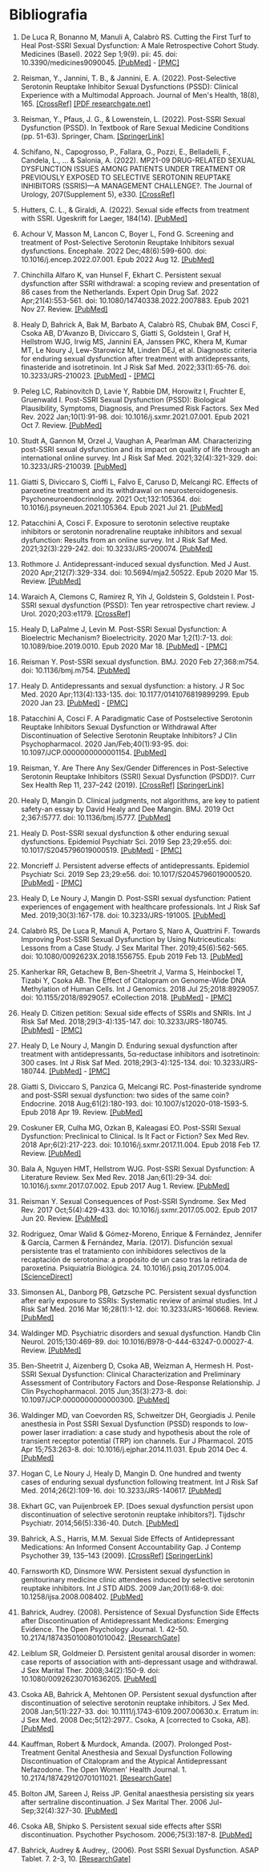 # Bibliografia

1. De Luca R, Bonanno M, Manuli A, Calabrò RS. Cutting the First Turf to Heal
Post-SSRI Sexual Dysfunction: A Male Retrospective Cohort Study. Medicines
(Basel). 2022 Sep 1;9(9). pii: 45. doi: 10.3390/medicines9090045.
[[PubMed]](https://pubmed.ncbi.nlm.nih.gov/36135826) -
[[PMC]](https://www.ncbi.nlm.nih.gov/pmc/articles/PMC9503765)

1. Reisman, Y., Jannini, T. B., & Jannini, E. A. (2022).
Post-Selective Serotonin Reuptake Inhibitor Sexual Dysfunctions (PSSD):
Clinical Experience with a Multimodal Approach. Journal of Men's Health, 18(8), 165.
[[CrossRef]](https://doi.org/10.31083/j.jomh1808165)
[[PDF researchgate.net]](https://www.researchgate.net/profile/Tommaso-B-Jannini-2/publication/362504022_Post-Selective_Serotonin_Reuptake_Inhibitor_Sexual_Dysfunctions_PSSD_Clinical_Experience_with_a_Multimodal_Approach/links/62efb9c00b37cc34477a0bb3/Post-Selective-Serotonin-Reuptake-Inhibitor-Sexual-Dysfunctions-PSSD-Clinical-Experience-with-a-Multimodal-Approach.pdf)

1. Reisman, Y., Pfaus, J. G., & Lowenstein, L. (2022). Post-SSRI Sexual Dysfunction (PSSD).
In Textbook of Rare Sexual Medicine Conditions (pp. 51-63). Springer, Cham.
[[SpringerLink]](https://link.springer.com/chapter/10.1007/978-3-030-98263-8_5)

1. Schifano, N., Capogrosso, P., Fallara, G., Pozzi, E., Belladelli, F., Candela, L., ... 
& Salonia, A. (2022). MP21-09 DRUG-RELATED SEXUAL DYSFUNCTION ISSUES AMONG PATIENTS 
UNDER TREATMENT OR PREVIOUSLY EXPOSED TO SELECTIVE SEROTONIN REUPTAKE INHIBITORS 
(SSRIS)—A MANAGEMENT CHALLENGE?. The Journal of Urology, 207(Supplement 5), e330.
[[CrossRef]](https://doi.org/10.1097/JU.0000000000002554.09)

1. Hutters, C. L., & Giraldi, A. (2022). Sexual side effects from treatment with SSRI.
Ugeskrift for Laeger, 184(14).
[[PubMed]](https://pubmed.ncbi.nlm.nih.gov/35410653/)

1. Achour V, Masson M, Lancon C, Boyer L, Fond G. Screening and treatment of
Post-Selective Serotonin Reuptake Inhibitors sexual dysfunctions. Encephale. 2022
Dec;48(6):599-600. doi: 10.1016/j.encep.2022.07.001. Epub 2022 Aug 12.
[[PubMed]](https://pubmed.ncbi.nlm.nih.gov/35970644)

1. Chinchilla Alfaro K, van Hunsel F, Ekhart C. Persistent sexual dysfunction after 
SSRI withdrawal: a scoping review and presentation of 86 cases from the
Netherlands. Expert Opin Drug Saf. 2022 Apr;21(4):553-561. doi:
10.1080/14740338.2022.2007883. Epub 2021 Nov 27. Review.
[[PubMed]](https://pubmed.ncbi.nlm.nih.gov/34791958)

1. Healy D, Bahrick A, Bak M, Barbato A, Calabrò RS, Chubak BM, Cosci F, Csoka AB,
D'Avanzo B, Diviccaro S, Giatti S, Goldstein I, Graf H, Hellstrom WJG, Irwig MS, 
Jannini EA, Janssen PKC, Khera M, Kumar MT, Le Noury J, Lew-Starowicz M, Linden
DEJ, et al. Diagnostic criteria for enduring sexual dysfunction after treatment
with antidepressants, finasteride and isotretinoin. Int J Risk Saf Med.
2022;33(1):65-76. doi: 10.3233/JRS-210023.
[[PubMed]](https://pubmed.ncbi.nlm.nih.gov/34719438) -
[[PMC]](https://www.ncbi.nlm.nih.gov/pmc/articles/PMC8925105)

1. Peleg LC, Rabinovitch D, Lavie Y, Rabbie DM, Horowitz I, Fruchter E, Gruenwald I.
Post-SSRI Sexual Dysfunction (PSSD): Biological Plausibility, Symptoms,
Diagnosis, and Presumed Risk Factors. Sex Med Rev. 2022 Jan;10(1):91-98. doi:
10.1016/j.sxmr.2021.07.001. Epub 2021 Oct 7. Review.
[[PubMed]](https://pubmed.ncbi.nlm.nih.gov/34627736)

1. Studt A, Gannon M, Orzel J, Vaughan A, Pearlman AM. Characterizing post-SSRI
sexual dysfunction and its impact on quality of life through an international
online survey. Int J Risk Saf Med. 2021;32(4):321-329. doi: 10.3233/JRS-210039.
[[PubMed]](https://pubmed.ncbi.nlm.nih.gov/34366299)

1. Giatti S, Diviccaro S, Cioffi L, Falvo E, Caruso D, Melcangi RC. Effects of
paroxetine treatment and its withdrawal on neurosteroidogenesis.
Psychoneuroendocrinology. 2021 Oct;132:105364. doi:
10.1016/j.psyneuen.2021.105364. Epub 2021 Jul 21.
[[PubMed]](https://pubmed.ncbi.nlm.nih.gov/34325207)

1. Patacchini A, Cosci F. Exposure to serotonin selective reuptake inhibitors or
serotonin noradrenaline reuptake inhibitors and sexual dysfunction: Results from 
an online survey. Int J Risk Saf Med. 2021;32(3):229-242. doi:
10.3233/JRS-200074.
[[PubMed]](https://pubmed.ncbi.nlm.nih.gov/33579876)

1. Rothmore J. Antidepressant-induced sexual dysfunction. Med J Aust. 2020
Apr;212(7):329-334. doi: 10.5694/mja2.50522. Epub 2020 Mar 15. Review.
[[PubMed]](https://pubmed.ncbi.nlm.nih.gov/32172535)

1. Waraich A, Clemons C, Ramirez R, Yih J, Goldstein S, Goldstein I.
Post-SSRI sexual dysfunction (PSSD): Ten year retrospective chart review.
J Urol. 2020;203:e1179.
[[CrossRef]](https://doi.org/10.1097/JU.0000000000000964.015)

1. Healy D, LaPalme J, Levin M. Post-SSRI Sexual Dysfunction: A Bioelectric
Mechanism? Bioelectricity. 2020 Mar 1;2(1):7-13. doi: 10.1089/bioe.2019.0010.
Epub 2020 Mar 18.
[[PubMed]](https://pubmed.ncbi.nlm.nih.gov/34471832) -
[[PMC]](https://www.ncbi.nlm.nih.gov/pmc/articles/PMC8370302)

1. Reisman Y. Post-SSRI sexual dysfunction. BMJ. 2020 Feb 27;368:m754. doi:
10.1136/bmj.m754.
[[PubMed]](https://pubmed.ncbi.nlm.nih.gov/32107204)

1. Healy D. Antidepressants and sexual dysfunction: a history. J R Soc Med. 2020
Apr;113(4):133-135. doi: 10.1177/0141076819899299. Epub 2020 Jan 23.
[[PubMed]](https://pubmed.ncbi.nlm.nih.gov/31972096) -
[[PMC]](https://www.ncbi.nlm.nih.gov/pmc/articles/PMC7160790)

1. Patacchini A, Cosci F. A Paradigmatic Case of Postselective Serotonin Reuptake
Inhibitors Sexual Dysfunction or Withdrawal After Discontinuation of Selective
Serotonin Reuptake Inhibitors? J Clin Psychopharmacol. 2020 Jan/Feb;40(1):93-95. 
doi: 10.1097/JCP.0000000000001154.
[[PubMed]](https://pubmed.ncbi.nlm.nih.gov/31834096)

1. Reisman, Y. Are There Any Sex/Gender Differences in Post-Selective Serotonin
Reuptake Inhibitors (SSRI) Sexual Dysfunction (PSDD)?.
Curr Sex Health Rep 11, 237–242 (2019).
[[CrossRef]](https://doi.org/10.1007/s11930-019-00222-x)
[[SpringerLink]](https://link.springer.com/article/10.1007/s11930-019-00222-x#citeas)

1. Healy D, Mangin D. Clinical judgments, not algorithms, are key to patient
safety-an essay by David Healy and Dee Mangin. BMJ. 2019 Oct 2;367:l5777. doi:
10.1136/bmj.l5777.
[[PubMed]](https://pubmed.ncbi.nlm.nih.gov/31578186)

1. Healy D. Post-SSRI sexual dysfunction & other enduring sexual dysfunctions.
Epidemiol Psychiatr Sci. 2019 Sep 23;29:e55. doi: 10.1017/S2045796019000519.
[[PubMed]](https://pubmed.ncbi.nlm.nih.gov/31543091) -
[[PMC]](https://www.ncbi.nlm.nih.gov/pmc/articles/PMC8061302)

1. Moncrieff J. Persistent adverse effects of antidepressants. Epidemiol Psychiatr
Sci. 2019 Sep 23;29:e56. doi: 10.1017/S2045796019000520.
[[PubMed]](https://pubmed.ncbi.nlm.nih.gov/31543093) -
[[PMC]](https://www.ncbi.nlm.nih.gov/pmc/articles/PMC8061256)

1. Healy D, Le Noury J, Mangin D. Post-SSRI sexual dysfunction: Patient experiences 
of engagement with healthcare professionals. Int J Risk Saf Med.
2019;30(3):167-178. doi: 10.3233/JRS-191005.
[[PubMed]](https://pubmed.ncbi.nlm.nih.gov/31450514)

1. Calabrò RS, De Luca R, Manuli A, Portaro S, Naro A, Quattrini F. Towards
Improving Post-SSRI Sexual Dysfunction by Using Nutriceuticals: Lessons from a
Case Study. J Sex Marital Ther. 2019;45(6):562-565. doi:
10.1080/0092623X.2018.1556755. Epub 2019 Feb 13.
[[PubMed]](https://pubmed.ncbi.nlm.nih.gov/30640584)

1. Kanherkar RR, Getachew B, Ben-Sheetrit J, Varma S, Heinbockel T, Tizabi Y, Csoka 
AB. The Effect of Citalopram on Genome-Wide DNA Methylation of Human Cells. Int J
Genomics. 2018 Jul 25;2018:8929057. doi: 10.1155/2018/8929057. eCollection 2018. 
[[PubMed]](https://pubmed.ncbi.nlm.nih.gov/30148158) -
[[PMC]](https://www.ncbi.nlm.nih.gov/pmc/articles/PMC6083487)

1. Healy D. Citizen petition: Sexual side effects of SSRIs and SNRIs. Int J Risk Saf
Med. 2018;29(3-4):135-147. doi: 10.3233/JRS-180745.
[[PubMed]](https://pubmed.ncbi.nlm.nih.gov/29733031) -
[[PMC]](https://www.ncbi.nlm.nih.gov/pmc/articles/PMC6004927)

1. Healy D, Le Noury J, Mangin D. Enduring sexual dysfunction after treatment with
antidepressants, 5α-reductase inhibitors and isotretinoin: 300 cases. Int J Risk 
Saf Med. 2018;29(3-4):125-134. doi: 10.3233/JRS-180744.
[[PubMed]](https://pubmed.ncbi.nlm.nih.gov/29733030) -
[[PMC]](https://www.ncbi.nlm.nih.gov/pmc/articles/PMC6004900)

1. Giatti S, Diviccaro S, Panzica G, Melcangi RC. Post-finasteride syndrome and
post-SSRI sexual dysfunction: two sides of the same coin? Endocrine. 2018
Aug;61(2):180-193. doi: 10.1007/s12020-018-1593-5. Epub 2018 Apr 19. Review.
[[PubMed]](https://pubmed.ncbi.nlm.nih.gov/29675596)

1. Coskuner ER, Culha MG, Ozkan B, Kaleagasi EO. Post-SSRI Sexual Dysfunction:
Preclinical to Clinical. Is It Fact or Fiction? Sex Med Rev. 2018
Apr;6(2):217-223. doi: 10.1016/j.sxmr.2017.11.004. Epub 2018 Feb 17. Review.
[[PubMed]](https://pubmed.ncbi.nlm.nih.gov/29463440)

1. Bala A, Nguyen HMT, Hellstrom WJG. Post-SSRI Sexual Dysfunction: A Literature
Review. Sex Med Rev. 2018 Jan;6(1):29-34. doi: 10.1016/j.sxmr.2017.07.002. Epub
2017 Aug 1. Review.
[[PubMed]](https://pubmed.ncbi.nlm.nih.gov/28778697)

1. Reisman Y. Sexual Consequences of Post-SSRI Syndrome. Sex Med Rev. 2017
Oct;5(4):429-433. doi: 10.1016/j.sxmr.2017.05.002. Epub 2017 Jun 20. Review.
[[PubMed]](https://pubmed.ncbi.nlm.nih.gov/28642048)

1. Rodriguez, Omar Walid & Gómez-Moreno, Enrique & Fernández, Jennifer & García,
Carmen & Fernández, María. (2017). Disfunción sexual persistente tras el tratamiento
con inhibidores selectivos de la recaptación de serotonina: a propósito de un caso tras
la retirada de paroxetina. Psiquiatría Biológica. 24. 10.1016/j.psiq.2017.05.004.
[[ScienceDirect]](https://www.sciencedirect.com/science/article/abs/pii/S1134593417300258?via%3Dihub)

1. Simonsen AL, Danborg PB, Gøtzsche PC. Persistent sexual dysfunction after early
exposure to SSRIs: Systematic review of animal studies. Int J Risk Saf Med. 2016 
Mar 16;28(1):1-12. doi: 10.3233/JRS-160668. Review.
[[PubMed]](https://pubmed.ncbi.nlm.nih.gov/27176752)

1. Waldinger MD. Psychiatric disorders and sexual dysfunction. Handb Clin Neurol.
2015;130:469-89. doi: 10.1016/B978-0-444-63247-0.00027-4. Review.
[[PubMed]](https://pubmed.ncbi.nlm.nih.gov/26003261)

1. Ben-Sheetrit J, Aizenberg D, Csoka AB, Weizman A, Hermesh H. Post-SSRI Sexual
Dysfunction: Clinical Characterization and Preliminary Assessment of Contributory
Factors and Dose-Response Relationship. J Clin Psychopharmacol. 2015
Jun;35(3):273-8. doi: 10.1097/JCP.0000000000000300.
[[PubMed]](https://pubmed.ncbi.nlm.nih.gov/25815755)

1. Waldinger MD, van Coevorden RS, Schweitzer DH, Georgiadis J. Penile anesthesia in
Post SSRI Sexual Dysfunction (PSSD) responds to low-power laser irradiation: a
case study and hypothesis about the role of transient receptor potential (TRP)
ion channels. Eur J Pharmacol. 2015 Apr 15;753:263-8. doi:
10.1016/j.ejphar.2014.11.031. Epub 2014 Dec 4.
[[PubMed]](https://pubmed.ncbi.nlm.nih.gov/25483212)

1. Hogan C, Le Noury J, Healy D, Mangin D. One hundred and twenty cases of enduring 
sexual dysfunction following treatment. Int J Risk Saf Med. 2014;26(2):109-16.
doi: 10.3233/JRS-140617.
[[PubMed]](https://pubmed.ncbi.nlm.nih.gov/24902508)

1. Ekhart GC, van Puijenbroek EP. [Does sexual dysfunction persist upon
discontinuation of selective serotonin reuptake inhibitors?]. Tijdschr Psychiatr.
2014;56(5):336-40. Dutch.
[[PubMed]](https://pubmed.ncbi.nlm.nih.gov/24838589)

1. Bahrick, A.S., Harris, M.M. Sexual Side Effects of Antidepressant Medications:
An Informed Consent Accountability Gap. J Contemp Psychother 39, 135–143 (2009).
[[CrossRef]](https://doi.org/10.1007/s10879-008-9094-0)
[[SpringerLink]](https://link.springer.com/article/10.1007/s10879-008-9094-0)

1. Farnsworth KD, Dinsmore WW. Persistent sexual dysfunction in genitourinary
medicine clinic attendees induced by selective serotonin reuptake inhibitors. Int
J STD AIDS. 2009 Jan;20(1):68-9. doi: 10.1258/ijsa.2008.008402.
[[PubMed]](https://pubmed.ncbi.nlm.nih.gov/19103903)

1. Bahrick, Audrey. (2008). Persistence of Sexual Dysfunction Side Effects after
Discontinuation of Antidepressant Medications: Emerging Evidence.
The Open Psychology Journal. 1. 42-50. 10.2174/1874350100801010042.
[[ResearchGate]](https://www.researchgate.net/publication/228667893_Persistence_of_Sexual_Dysfunction_Side_Effects_after_Discontinuation_of_Antidepressant_Medications_Emerging_Evidence)

1. Leiblum SR, Goldmeier D. Persistent genital arousal disorder in women: case
reports of association with anti-depressant usage and withdrawal. J Sex Marital
Ther. 2008;34(2):150-9. doi: 10.1080/00926230701636205.
[[PubMed]](https://pubmed.ncbi.nlm.nih.gov/18224549)

1. Csoka AB, Bahrick A, Mehtonen OP. Persistent sexual dysfunction after
discontinuation of selective serotonin reuptake inhibitors. J Sex Med. 2008
Jan;5(1):227-33. doi: 10.1111/j.1743-6109.2007.00630.x. Erratum in: J Sex Med.
2008 Dec;5(12):2977.. Csoka, A [corrected to Csoka, AB].
[[PubMed]](https://pubmed.ncbi.nlm.nih.gov/18173768)

1. Kauffman, Robert & Murdock, Amanda. (2007). Prolonged Post-Treatment Genital
Anesthesia and Sexual Dysfunction Following Discontinuation of Citalopram and the
Atypical Antidepressant Nefazodone. The Open Women' Health Journal. 1. 10.2174/187429120701011021.
[[ResearchGate]](https://www.researchgate.net/publication/228663300_Prolonged_Post-Treatment_Genital_Anesthesia_and_Sexual_Dysfunction_Following_Discontinuation_of_Citalopram_and_the_Atypical_Antidepressant_Nefazodone)

1. Bolton JM, Sareen J, Reiss JP. Genital anaesthesia persisting six years after
sertraline discontinuation. J Sex Marital Ther. 2006 Jul-Sep;32(4):327-30.
[[PubMed]](https://pubmed.ncbi.nlm.nih.gov/16709553)

1. Csoka AB, Shipko S. Persistent sexual side effects after SSRI discontinuation.
Psychother Psychosom. 2006;75(3):187-8.
[[PubMed]](https://pubmed.ncbi.nlm.nih.gov/16636635)

1. Bahrick, Audrey & Audrey,. (2006). Post SSRI Sexual Dysfunction. ASAP Tablet. 7. 2-3, 10.
[[ResearchGate]](https://www.researchgate.net/publication/236587031_Post_SSRI_Sexual_Dysfunction)
